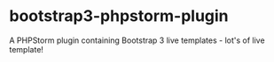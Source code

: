 bootstrap3-phpstorm-plugin
==========================

A PHPStorm plugin containing Bootstrap 3 live templates - lot's of live template!

